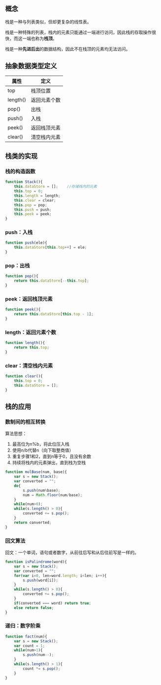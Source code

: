 ## 概念

栈是一种与列表类似，但却更复杂的线性表。

栈是一种特殊的列表，栈内的元素只能通过一端进行访问，因此栈的存取操作很快，而这一端也称为**栈顶**。

栈是一种**先进后出**的数据结构，因此不在栈顶的元素均无法访问。


## 抽象数据类型定义

| 属性       | 定义              |
|------------|------------------|
| top        |  栈顶位置         |
| length()   |  返回元素个数      |
| pop()      |  出栈             |
| push()     |  入栈             |
| peek()     |  返回栈顶元素      |
| clear()    |  清空栈内元素      |

## 栈类的实现

### 栈的构造函数

```js
function Stack(){
    this.dataStore = [];    //存储栈内的元素
    this.top = 0;
    this.length = length;
    this.clear = clear;
    this.pop = pop;
    this.push = push;
    this.peek = peek;
}
```

### push：入栈

```js
function push(ele){
    this.dataStore[this.top++] = ele;
}
```

### pop：出栈

```js
function pop(){
    return this.dataStore[--this.top];
}
```

### peek：返回栈顶元素

```js
function peek(){
    return this.dataStore[this.top - 1];
}
```

### length：返回元素个数

```js
function length(){
    return this.top;
}
```

### clear：清空栈内元素

```js
function clear(){
    this.top = 0;
    this.dataStore = [];
}
```

## 栈的应用

### 数制间的相互转换

算法思想：

1. 最高位为n%b，将此位压入栈
2. 使用n/b代替n（向下取整商值）
3. 重复步骤1和2，直到n等于0，且没有余数
4. 持续将栈内的元素弹出，直到栈为空栈 


```js
function mulBase(num, base){
    var s = new Stack();
    var converted = "";
    do{
        s.push(num%base);
        num = Math.floor(num/base);
    }
    while(num>0);
    while(s.length() > 0){
        converted += s.pop();
    }
    return converted;
}
```

### 回文算法

回文：一个单词，语句或者数字，从前往后写和从后往前写是一样的。

```js
function isPalindrome(word){
    var s = new Stack();
    var converted = "";
    for(var i=0, len=word.length; i<len; i++){
        s.push(word[i]);   
    }
    while(s.length() > 0){
        converted += s.pop();
    }
    if(converted === word) return true;
    else return false;
}
```

### 递归：数字阶乘

```js
function fact(num){
    var s = new Stack();
    var count = 1;
    while(num>1){
        s.push(num--);
    }
    while(s.length() > 1){
        count *= s.pop();
    }
}
```


